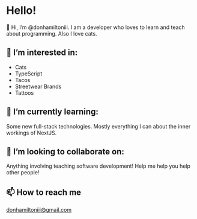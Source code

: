 # Hello!

👋 Hi, I’m @donhamiltoniii. I am a developer who loves to learn and teach about programming. Also I love cats.

## 👀 I’m interested in:

- Cats
- TypeScript
- Tacos
- Streetwear Brands
- Tattoos

## 🌱 I’m currently learning:

Some new full-stack technologies. Mostly everything I can about the inner workings of NextJS.

## 💞️ I’m looking to collaborate on:

Anything involving teaching software development! Help me help you help other people!

## 📫 How to reach me

donhamiltoniii@gmail.com
